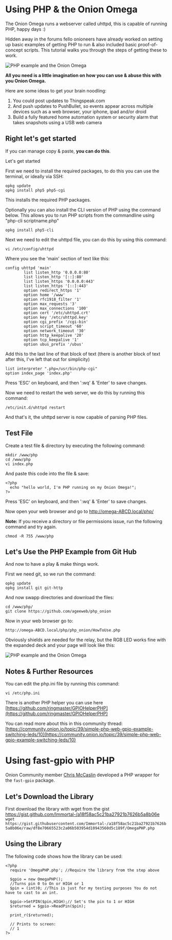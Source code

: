 # Using PHP & the Onion Omega

The Onion Omega runs a webserver called uhttpd, this is capable of running PHP, happy days :)

Hidden away in the forums fello onioneers have already worked on setting up basic examples of getting PHP to run & also included basic proof-of-concept scripts. This tutorial walks you through the steps of getting these to work.

![PHP example and the Onion Omega](https://dl.dropboxusercontent.com/u/12816733/onion-omega-php-example-1.png)

**All you need is a little imagination on how you can use & abuse this with you Onion Omega.**

Here are some ideas to get your brain noodling:

1. You could post updates to Thingspeak.com
2. And push updates to PushBullet, so events appear across multiple devices such as a web browser, your iphone, ipad and/or droid
3. Build a fully featured home automation system or security alarm that takes snapshots using a USB web camera

## Right let's get started

If you can manage copy & paste, **you can do this**. 

Let's get started

First we need to install the required packages, to do this you can use the terminal, or ideally via SSH:

```
opkg update
opkg install php5 php5-cgi
```

This installs the required PHP packages.

Optionally you can also install the CLI version of PHP using the command below. This allows you to run PHP scripts from the commandline using "php-cli scriptname.php"

```
opkg install php5-cli
```

Next we need to edit the uhttpd file, you can do this by using this command:

```
vi /etc/config/uhttpd
```

Where you see the 'main' section of text like this:

```
config uhttpd 'main'
        list listen_http '0.0.0.0:80'
        list listen_http '[::]:80'
        list listen_https '0.0.0.0:443'
        list listen_https '[::]:443'
        option redirect_https '1'
        option home '/www'
        option rfc1918_filter '1'
        option max_requests '3'
        option max_connections '100'
        option cert '/etc/uhttpd.crt'
        option key '/etc/uhttpd.key'
        option cgi_prefix '/cgi-bin'
        option script_timeout '60'
        option network_timeout '30'
        option http_keepalive '20'
        option tcp_keepalive '1'
        option ubus_prefix '/ubus'
```

Add this to the last line of that block of text (there is another block of text after this, I've left that out for simplicity)

```
list interpreter ".php=/usr/bin/php-cgi"
option index_page 'index.php'
```

Press 'ESC' on keyboard, and then ':wq' & 'Enter' to save changes.

Now we need to restart the web server, we do this by running this command:

```
/etc/init.d/uhttpd restart
```

And that's it, the uhttpd server is now capable of parsing PHP files.

## Test File

Create a test file & directory by executing the following command:

```
mkdir /www/php
cd /www/php
vi index.php
```

And paste this code into the file & save:

```
<?php 
  echo "hello world, I'm PHP running on my Onion Omega!";
?>
```

Press 'ESC' on keyboard, and then ':wq' & 'Enter' to save changes.

Now open your web browser and go to http://omega-ABCD.local/php/

**Note:** If you receive a directory or file permissions issue, run the following command and try again.

```
chmod -R 755 /www/php
```

## Let's Use the PHP Example from Git Hub

And now to have a play & make things work.

First we need git, so we run the command:

```
opkg update
opkg install git git-http
```

And now swapp directories and download the files:

```
cd /www/php/
git clone https://github.com/ageeweb/php_onion
```

Now in your web browser go to: 

```
http://omega-ABCD.local/php/php_onion/HowToUse.php
```

Obviously shields are needed for the relay, but the RGB LED works fine with the expanded deck and your page will look like this:

![PHP example and the Onion Omega](https://dl.dropboxusercontent.com/u/12816733/onion-omega-php-example-1.png)

## Notes & Further Resources

You can edit the php.ini file by running this command:

```vi /etc/php.ini```

There is another PHP helper you can use here [https://github.com/ringmaster/GPIOHelperPHP](https://github.com/ringmaster/GPIOHelperPHP)

You can read more about this in this community thread: [https://community.onion.io/topic/39/simple-php-web-gpio-example-switching-leds/10](https://community.onion.io/topic/39/simple-php-web-gpio-example-switching-leds/10)


# Using fast-gpio with PHP

Onion Community member [Chris McCaslin](https://community.onion.io/user/chris-mccaslin) developed a PHP wrapper for the `fast-gpio` package.

## Let's Download the Library

First download the library with wget from the gist https://gist.github.com/Immortal-/a18f58ac5c21ba27921b7626b5a8b06e 
``` wget https://gist.githubusercontent.com/Immortal-/a18f58ac5c21ba27921b7626b5a8b06e/raw/df8e70665523c2a06b503954d10943560d5c189f/OmegaPHP.php ```


## Using the Library

The following code shows how the library can be used:

```
<?php
  require 'OmegaPHP.php'; //Require the library from the step above
  
  $gpio = new OmegaPHP();
  //Turns pin 0 to On or HIGH or 1
  $pin = (int)0; //This is just for my testing purposes You do not have to cast to an int.
  
  $gpio->SetPIN($pin,HIGH);// Set's the pin to 1 or HIGH
  $returned = $gpio->ReadPin($pin);
  
  print_r($returned);
  
  // Prints to screen:
  // 1
?>
```

